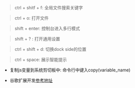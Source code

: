 >ctrl + shitf + f: 全局文件搜索关键字

>ctrl + o: 打开文件

>shift + enter: 控制台进入多行模式

>shift + ? : 打开通用设置

>ctrl + shift + d: 切换dock side的位置

>ctrl + space: 展示智能提示

- 复制js变量到系统剪切板中: 命令行中键入copy(variable_name)

- 谷歌扩展开发[参考地址](https://github.com/sxei/chrome-plugin-demo)